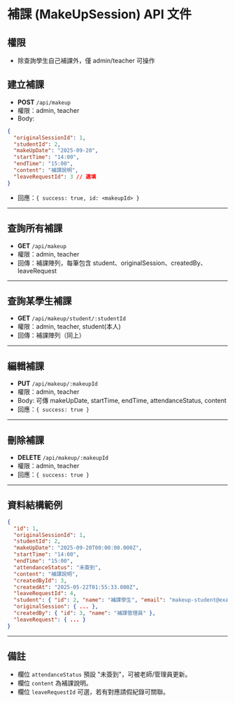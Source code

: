 # 補課 (MakeUpSession) API 文件

## 權限
- 除查詢學生自己補課外，僅 admin/teacher 可操作

## 建立補課
- **POST** `/api/makeup`
- 權限：admin, teacher
- Body:
```json
{
  "originalSessionId": 1,
  "studentId": 2,
  "makeUpDate": "2025-09-20",
  "startTime": "14:00",
  "endTime": "15:00",
  "content": "補課說明",
  "leaveRequestId": 3 // 選填
}
```
- 回應：`{ success: true, id: <makeupId> }`

---

## 查詢所有補課
- **GET** `/api/makeup`
- 權限：admin, teacher
- 回傳：補課陣列，每筆包含 student、originalSession、createdBy、leaveRequest

---

## 查詢某學生補課
- **GET** `/api/makeup/student/:studentId`
- 權限：admin, teacher, student(本人)
- 回傳：補課陣列（同上）

---

## 編輯補課
- **PUT** `/api/makeup/:makeupId`
- 權限：admin, teacher
- Body: 可傳 makeUpDate, startTime, endTime, attendanceStatus, content
- 回應：`{ success: true }`

---

## 刪除補課
- **DELETE** `/api/makeup/:makeupId`
- 權限：admin, teacher
- 回應：`{ success: true }`

---

## 資料結構範例
```json
{
  "id": 1,
  "originalSessionId": 1,
  "studentId": 2,
  "makeUpDate": "2025-09-20T00:00:00.000Z",
  "startTime": "14:00",
  "endTime": "15:00",
  "attendanceStatus": "未簽到",
  "content": "補課說明",
  "createdById": 3,
  "createdAt": "2025-05-22T01:55:33.000Z",
  "leaveRequestId": 4,
  "student": { "id": 2, "name": "補課學生", "email": "makeup-student@example.com", "studentNo": null },
  "originalSession": { ... },
  "createdBy": { "id": 3, "name": "補課管理員" },
  "leaveRequest": { ... }
}
```

---

## 備註
- 欄位 `attendanceStatus` 預設 "未簽到"，可被老師/管理員更新。
- 欄位 `content` 為補課說明。
- 欄位 `leaveRequestId` 可選，若有對應請假紀錄可關聯。

